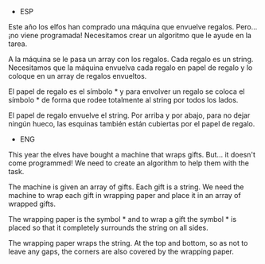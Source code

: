  - ESP 

Este año los elfos han comprado una máquina que envuelve regalos. Pero... ¡no viene programada! Necesitamos crear un algoritmo que le ayude en la tarea.

A la máquina se le pasa un array con los regalos. Cada regalo es un string. Necesitamos que la máquina envuelva cada regalo en papel de regalo y lo coloque en un array de regalos envueltos.

El papel de regalo es el símbolo * y para envolver un regalo se coloca el símbolo * de forma que rodee totalmente al string por todos los lados. 

El papel de regalo envuelve el string. Por arriba y por abajo, para no dejar ningún hueco, las esquinas también están cubiertas por el papel de regalo.


- ENG 

This year the elves have bought a machine that wraps gifts. But... it doesn't come programmed! We need to create an algorithm to help them with the task.

The machine is given an array of gifts. Each gift is a string. We need the machine to wrap each gift in wrapping paper and place it in an array of wrapped gifts.

The wrapping paper is the symbol * and to wrap a gift the symbol * is placed so that it completely surrounds the string on all sides.

The wrapping paper wraps the string. At the top and bottom, so as not to leave any gaps, the corners are also covered by the wrapping paper.
